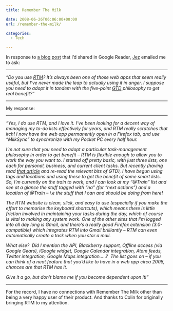 ```yaml
---
title: Remember The Milk

date: 2008-06-26T06:06:00+00:00
url: /remember-the-milk/

categories:
  - Tech

---
```

In response to [a blog post][1] that I’d shared in Google Reader, [Jez][2] emailed me to ask:

* * *

_“Do you use [RTM][3]? It’s always been one of those web apps that seem really useful, but I’ve never made the leap to actually using it in anger. I suppose you need to adopt it in tandem with the five-point [GTD][4] philosophy to get real benefit?”_

* * *

My response:

* * *

_“Yes, I do use RTM, and I love it. I’ve been looking for a decent way of managing my to-do lists effectively for years, and RTM really scratches that itch! I now have the web app permanently open in a Firefox tab, and use “MilkSync” to synchronize with my Pocket PC every half hour._

_I’m not sure that you need to adopt a particular task-management philosophy in order to get benefit – RTM is flexible enough to allow you to work the way you want to. I started off pretty basic, with just three lists, one each for personal, business, and current client tasks. But recently (having read [that article][1] and re-read the relevant bits of GTD), I have begun using tags and locations and using these to get the benefit of some smart lists. So, I’m currently on the train to work, and I can look at my “@Train” list and see at a glance the stuff tagged with “na” (for “next actions”) and a location of @Train – i.e the stuff that I can and should be doing from here!_

_The RTM website is clean, slick, and easy to use (especially if you make the effort to memorise the keyboard shortcuts), which means there is little friction involved in maintaining your tasks during the day, which of course is vital to making any system work.
One of the other sites that I’m logged into all day long is Gmail, and there’s a really good Firefox extension (3.0-compatible) which integrates RTM into Gmail brilliantly – RTM can even automatically create a task when you star a mail._

_What else?  Did I mention the API, Blackberry support, Offline access (via Google Gears), iGoogle widget, Google Calendar integration, Atom feeds, Twitter integration, Google Maps integration…..?  The list goes on – if you can think of a neat feature that you’d like to have in a web app circa 2008, chances are that RTM has it._

_Give it a go, but don’t blame me if you become dependent upon it!”_

* * *

For the record, I have no connections with Remember The Milk other than being a very happy user of their product. And thanks to Colin for originally bringing RTM to my attention.

 [1]: http://blog.rememberthemilk.com/2008/05/guest-post-advanced-gtd-with-remember.html
 [2]: http://jpg1723.blogspot.com/
 [3]: http://www.rememberthemilk.com
 [4]: http://en.wikipedia.org/wiki/Getting_Things_Done
